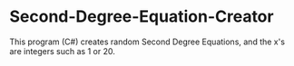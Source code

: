 # Second-Degree-Equation-Creator
This program (C#) creates random Second Degree Equations, and the x's are integers such as 1 or 20.
